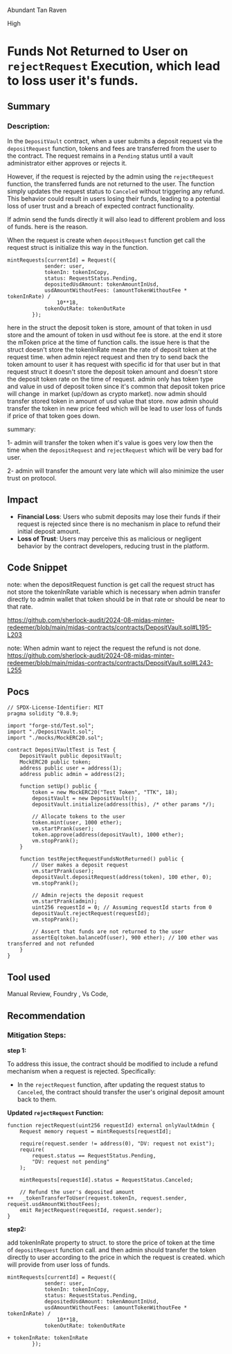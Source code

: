 Abundant Tan Raven

High

# Funds Not Returned to User on `rejectRequest` Execution, which lead to loss user it's funds.

## Summary
### Description:

In the `DepositVault` contract, when a user submits a deposit request via the `depositRequest` function, tokens and fees are transferred from the user to the contract. The request remains in a `Pending` status until a vault administrator either approves or rejects it.

However, if the request is rejected by the admin using the `rejectRequest` function, the transferred funds are not returned to the user. The function simply updates the request status to `Canceled` without triggering any refund. This behavior could result in users losing their funds, leading to a potential loss of user trust and a breach of expected contract functionality.

If admin send the funds directly it will also lead to different problem and loss of funds. here is the reason.

When the request is create when `depositRequest` function get call the request struct is initialize this way in the function.

```solidity
mintRequests[currentId] = Request({
            sender: user,
            tokenIn: tokenInCopy,
            status: RequestStatus.Pending,
            depositedUsdAmount: tokenAmountInUsd,
            usdAmountWithoutFees: (amountTokenWithoutFee * tokenInRate) /
                10**18,
            tokenOutRate: tokenOutRate
        });
```

here in the struct the deposit token is store, amount of that token in usd store and the amount of token in usd without fee is store. at the end it store the mToken price at the time of function calls. the issue here is that the struct doesn't store the tokenInRate mean the rate of deposit token at the request time. when admin reject request and then try to send back the token amount to user it has request with specific id for that user but in that request struct it doesn't store the deposit token amount and doesn't store the deposit token rate on the time of request. admin only has token type and value in usd of deposit token since it's common that deposit token price will change  in market (up/down as crypto market). now admin should transfer stored token in amount of usd value that store. now admin should transfer the token in new price feed which will be lead to user loss of funds if price of that token goes down. 

summary: 

1- admin will transfer the token when it's value is goes very low then the time when the `depositRequest` and `rejectRequest` which will be very bad for user.

2- admin will transfer the amount very late which will also minimize the user trust on protocol.


## Impact
- **Financial Loss**: Users who submit deposits may lose their funds if their request is rejected since there is no mechanism in place to refund their initial deposit amount.
- **Loss of Trust**: Users may perceive this as malicious or negligent behavior by the contract developers, reducing trust in the platform.

## Code Snippet
note: when the depositRequest function is get call the request struct has not store the tokenInRate variable which is 
necessary when admin transfer directly to admin wallet that token should be in that rate or should be near to that rate.

https://github.com/sherlock-audit/2024-08-midas-minter-redeemer/blob/main/midas-contracts/contracts/DepositVault.sol#L195-L203 

note: When admin want to reject the request the refund is not done.
https://github.com/sherlock-audit/2024-08-midas-minter-redeemer/blob/main/midas-contracts/contracts/DepositVault.sol#L243-L255 
## Pocs
```solidity 
// SPDX-License-Identifier: MIT
pragma solidity ^0.8.9;

import "forge-std/Test.sol";
import "./DepositVault.sol";
import "./mocks/MockERC20.sol";

contract DepositVaultTest is Test {
    DepositVault public depositVault;
    MockERC20 public token;
    address public user = address(1);
    address public admin = address(2);

    function setUp() public {
        token = new MockERC20("Test Token", "TTK", 18);
        depositVault = new DepositVault();
        depositVault.initialize(address(this), /* other params */);
        
        // Allocate tokens to the user
        token.mint(user, 1000 ether);
        vm.startPrank(user);
        token.approve(address(depositVault), 1000 ether);
        vm.stopPrank();
    }

    function testRejectRequestFundsNotReturned() public {
        // User makes a deposit request
        vm.startPrank(user);
        depositVault.depositRequest(address(token), 100 ether, 0);
        vm.stopPrank();

        // Admin rejects the deposit request
        vm.startPrank(admin);
        uint256 requestId = 0; // Assuming requestId starts from 0
        depositVault.rejectRequest(requestId);
        vm.stopPrank();

        // Assert that funds are not returned to the user
        assertEq(token.balanceOf(user), 900 ether); // 100 ether was transferred and not refunded
    }
}
```

## Tool used
Manual Review, Foundry , Vs Code, 

## Recommendation

### Mitigation Steps:

**step 1:**

To address this issue, the contract should be modified to include a refund mechanism when a request is rejected. Specifically:

- In the `rejectRequest` function, after updating the request status to `Canceled`, the contract should transfer the user's original deposit amount back to them.

**Updated `rejectRequest` Function:**
```solidity
function rejectRequest(uint256 requestId) external onlyVaultAdmin {
    Request memory request = mintRequests[requestId];

    require(request.sender != address(0), "DV: request not exist");
    require(
        request.status == RequestStatus.Pending,
        "DV: request not pending"
    );

    mintRequests[requestId].status = RequestStatus.Canceled;

    // Refund the user's deposited amount
++   _tokenTransferToUser(request.tokenIn, request.sender, request.usdAmountWithoutFees);
    emit RejectRequest(requestId, request.sender);
}
```

**step2:**

add tokenInRate property to struct. to store the price of token at the time of `depositRequest` function call. and then admin should transfer the token directly to user according to the price in which the request is created. which will provide from user loss of funds.

```solidity
mintRequests[currentId] = Request({
            sender: user,
            tokenIn: tokenInCopy,
            status: RequestStatus.Pending,
            depositedUsdAmount: tokenAmountInUsd,
            usdAmountWithoutFees: (amountTokenWithoutFee * tokenInRate) /
                10**18,
            tokenOutRate: tokenOutRate

+ tokenInRate: tokenInRate
        });
```